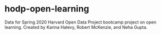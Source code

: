 # hodp-open-learning
Data for Spring 2020 Harvard Open Data Project bootcamp project on open learning. Created by Karina Halevy, Robert McKenzie, and Neha Gupta.
